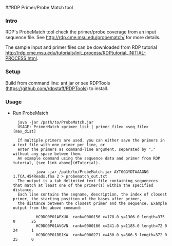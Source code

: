 ##RDP Primer/Probe Match tool

### Intro
RDP's ProbeMatch tool check the primer/probe coverage from an input sequence file. See http://rdp.cme.msu.edu/probematch/ for more details.

<a name="Tutorial"></a>
The sample input and primer files can be downloaded from RDP tutorial http://rdp.cme.msu.edu/tutorials/init_process/RDPtutorial_INITIAL-PROCESS.html.

### Setup
Build from command line: ant jar
or see RDPTools (https://github.com/rdpstaff/RDPTools) to install.

### Usage

* Run ProbeMatch

		java -jar /path/to/ProbeMatch.jar
        USAGE: PrimerMatch <primer_list | primer_file> <seq_file> [max_dist]
        
        If multiple primers are used, you can either save the primers in a text file with one primer per line, or 
        enter the primers as command-line argument, separated by "," without any space betwee them.
        An example command using the sequence data and primer from RDP tutorial, [see link above](#Tutorial).

        		java -jar /path/to/ProbeMatch.jar AYTGGGYDTAAAGNG 1.TCA.454Reads.fna 2 > probematch_out.txt
		The output is a tab delimited text file containing sequeneces that match at least one of the primer(s) within the specified distance. 
        Each line contains the seqname, description, the index of closest primer, the starting position of the bases after primer, 
        the distance between the closest primer and the sequence. Example output from the above command:
                
				HC9DO0P01APXU0  rank=0000156 x=178.0 y=1306.0 length=375        0       25      0
				HC9DO0P01AVGVN  rank=0000166 x=241.0 y=1185.0 length=72 0       24      1
				HC9DO0P01BB1KW  rank=0000271 x=430.0 y=366.5 length=372 0       25      0

